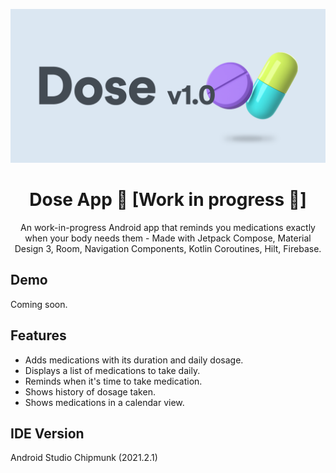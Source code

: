 ![Dose App](docs/images/dose-splash.png "Dose App v1.0")

<h1 align="center">Dose App 💊 [Work in progress 🚧]</h1>

<p align="center">An work-in-progress Android app that reminds you medications exactly when your body needs them - Made with Jetpack Compose, Material Design 3, Room, Navigation Components, Kotlin Coroutines, Hilt, Firebase.</p>

## Demo

Coming soon.

## Features
- Adds medications with its duration and daily dosage.
- Displays a list of medications to take daily.
- Reminds when it's time to take medication.
- Shows history of dosage taken.
- Shows medications in a calendar view.

## IDE Version
Android Studio Chipmunk (2021.2.1)
